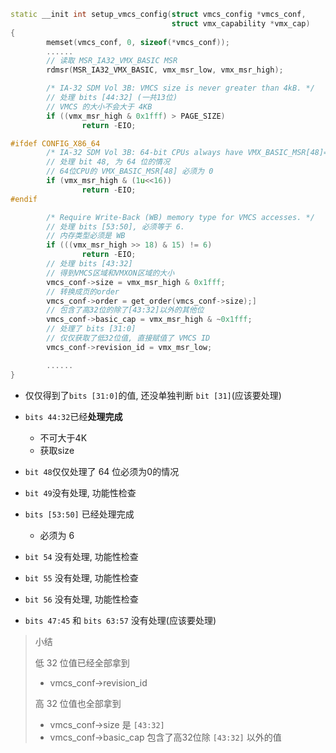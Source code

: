 

```cpp
static __init int setup_vmcs_config(struct vmcs_config *vmcs_conf,
                                    struct vmx_capability *vmx_cap)
{
        memset(vmcs_conf, 0, sizeof(*vmcs_conf));
        ......
        // 读取 MSR_IA32_VMX_BASIC MSR
        rdmsr(MSR_IA32_VMX_BASIC, vmx_msr_low, vmx_msr_high);

        /* IA-32 SDM Vol 3B: VMCS size is never greater than 4kB. */
        // 处理 bits [44:32] (一共13位)
        // VMCS 的大小不会大于 4KB
        if ((vmx_msr_high & 0x1fff) > PAGE_SIZE)
                return -EIO;

#ifdef CONFIG_X86_64
        /* IA-32 SDM Vol 3B: 64-bit CPUs always have VMX_BASIC_MSR[48]==0. */
        // 处理 bit 48, 为 64 位的情况
        // 64位CPU的 VMX_BASIC_MSR[48] 必须为 0
        if (vmx_msr_high & (1u<<16))
                return -EIO;
#endif

        /* Require Write-Back (WB) memory type for VMCS accesses. */
        // 处理 bits [53:50], 必须等于 6.
        // 内存类型必须是 WB
        if (((vmx_msr_high >> 18) & 15) != 6)
                return -EIO;
        // 处理 bits [43:32]
        // 得到VMCS区域和VMXON区域的大小
        vmcs_conf->size = vmx_msr_high & 0x1fff;
        // 转换成页的order
        vmcs_conf->order = get_order(vmcs_conf->size);]
        // 包含了高32位的除了[43:32]以外的其他位
        vmcs_conf->basic_cap = vmx_msr_high & ~0x1fff;
        // 处理了 bits [31:0]
        // 仅仅获取了低32位值, 直接赋值了 VMCS ID
        vmcs_conf->revision_id = vmx_msr_low;

        ......
}
```

* 仅仅得到了`bits [31:0]`的值, 还没单独判断 `bit [31]`(应该要处理)

* `bits 44:32`已经**处理完成**
    * 不可大于4K
    * 获取size

* `bit 48`仅仅处理了 64 位必须为0的情况

* `bit 49`没有处理, 功能性检查

* `bits [53:50]` 已经处理完成
    * 必须为 6

* `bit 54` 没有处理, 功能性检查

* `bit 55` 没有处理, 功能性检查

* `bit 56` 没有处理, 功能性检查

* `bits 47:45` 和 `bits 63:57` 没有处理(应该要处理)

> 小结
>
> 低 32 位值已经全部拿到
> * vmcs_conf->revision_id
>
> 高 32 位值也全部拿到
> * vmcs_conf->size 是 `[43:32]`
> * vmcs_conf->basic_cap 包含了高32位除 `[43:32]` 以外的值
